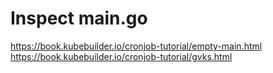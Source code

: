 # Inspect main.go

https://book.kubebuilder.io/cronjob-tutorial/empty-main.html
https://book.kubebuilder.io/cronjob-tutorial/gvks.html
